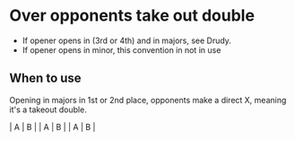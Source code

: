 # Over opponents take out double

- If opener opens in (3rd or 4th) and in majors, see Drudy.
- If opener opens in minor, this convention in not in use

## When to use

Opening in majors in 1st or 2nd place, opponents make a direct X, meaning it's a takeout double.

| A | B |
| A | B |
| A | B |
